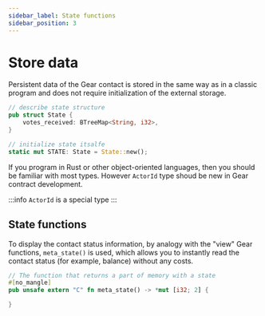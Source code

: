 ```yaml
---
sidebar_label: State functions
sidebar_position: 3
---
```


# Store data

Persistent data of the Gear contact is stored in the same way as in a classic program and does not require initialization of the external storage.

```rust
// describe state structure
pub struct State {
    votes_received: BTreeMap<String, i32>,
}

// initialize state itsalfe
static mut STATE: State = State::new();
```

If you program in Rust or other object-oriented languages, then you should be familiar with most types. However `ActorId` type shoud be new in Gear contract development.

:::info
`ActorId` is a special type 
:::

## State functions

To display the contact status information, by analogy with the "view" Gear functions, `meta_state()` is used, which allows you to instantly read the contact status (for example, balance) without any costs.

```rust
// The function that returns a part of memory with a state
#[no_mangle]
pub unsafe extern "C" fn meta_state() -> *mut [i32; 2] {

}
```



